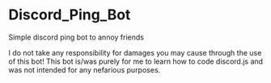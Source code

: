 # Discord_Ping_Bot
Simple discord ping bot to annoy friends

I do not take any responsibility for damages you may cause through the use of this bot!
This bot is/was purely for me to learn how to code discord.js and was not intended for any nefarious purposes.
